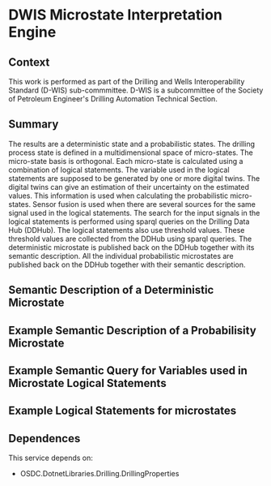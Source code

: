 # DWIS Microstate Interpretation Engine

## Context
This work is performed as part of the Drilling and Wells Interoperability Standard (D-WIS) sub-commmittee. D-WIS is a subcommittee of the Society of Petroleum Engineer's
Drilling Automation Technical Section.

## Summary
The results are a deterministic state and a probabilistic states. The drilling process state is defined in a multidimensional space of micro-states. 
The micro-state basis is orthogonal. Each micro-state is calculated using a combination of logical statements. 
The variable used in the logical statements are supposed to be generated by one or more digital twins. 
The digital twins can give an estimation of their uncertainty on the estimated values. 
This information is used when calculating the probabilistic micro-states. 
Sensor fusion is used when there are several sources for the same signal used in the logical statements. 
The search for the input signals in the logical statements is performed using sparql queries on the Drilling Data Hub (DDHub). 
The logical statements also use threshold values. These threshold values are collected from the DDHub using sparql queries. 
The deterministic microstate is published back on the DDHub together with its semantic description.
All the individual probabilistic microstates are published back on the DDHub together with their semantic description.

## Semantic Description of a Deterministic Microstate

## Example Semantic Description of a Probabilisity Microstate

## Example Semantic Query for Variables used in Microstate Logical Statements

## Example Logical Statements for microstates

## Dependences
This service depends on:
- OSDC.DotnetLibraries.Drilling.DrillingProperties
